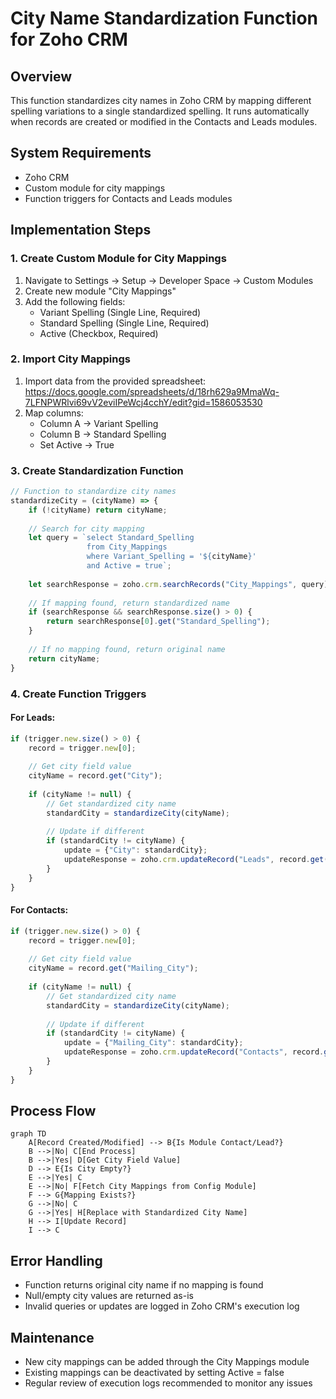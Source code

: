 # City Name Standardization Function for Zoho CRM

## Overview
This function standardizes city names in Zoho CRM by mapping different spelling variations to a single standardized spelling. It runs automatically when records are created or modified in the Contacts and Leads modules.

## System Requirements
- Zoho CRM
- Custom module for city mappings
- Function triggers for Contacts and Leads modules

## Implementation Steps

### 1. Create Custom Module for City Mappings
1. Navigate to Settings → Setup → Developer Space → Custom Modules
2. Create new module "City Mappings"
3. Add the following fields:
   - Variant Spelling (Single Line, Required)
   - Standard Spelling (Single Line, Required)
   - Active (Checkbox, Required)

### 2. Import City Mappings
1. Import data from the provided spreadsheet:
   https://docs.google.com/spreadsheets/d/18rh629a9MmaWq-7LFNPWRlvi69vV2eviIPeWcj4cchY/edit?gid=1586053530
2. Map columns:
   - Column A → Variant Spelling
   - Column B → Standard Spelling
   - Set Active → True

### 3. Create Standardization Function
```javascript
// Function to standardize city names
standardizeCity = (cityName) => {
    if (!cityName) return cityName;
    
    // Search for city mapping
    let query = `select Standard_Spelling 
                 from City_Mappings 
                 where Variant_Spelling = '${cityName}' 
                 and Active = true`;
    
    let searchResponse = zoho.crm.searchRecords("City_Mappings", query);
    
    // If mapping found, return standardized name
    if (searchResponse && searchResponse.size() > 0) {
        return searchResponse[0].get("Standard_Spelling");
    }
    
    // If no mapping found, return original name
    return cityName;
}
```

### 4. Create Function Triggers
#### For Leads:
```javascript
if (trigger.new.size() > 0) {
    record = trigger.new[0];
    
    // Get city field value
    cityName = record.get("City");
    
    if (cityName != null) {
        // Get standardized city name
        standardCity = standardizeCity(cityName);
        
        // Update if different
        if (standardCity != cityName) {
            update = {"City": standardCity};
            updateResponse = zoho.crm.updateRecord("Leads", record.get("id"), update);
        }
    }
}
```

#### For Contacts:
```javascript
if (trigger.new.size() > 0) {
    record = trigger.new[0];
    
    // Get city field value
    cityName = record.get("Mailing_City");
    
    if (cityName != null) {
        // Get standardized city name
        standardCity = standardizeCity(cityName);
        
        // Update if different
        if (standardCity != cityName) {
            update = {"Mailing_City": standardCity};
            updateResponse = zoho.crm.updateRecord("Contacts", record.get("id"), update);
        }
    }
}
```

## Process Flow

```mermaid
graph TD
    A[Record Created/Modified] --> B{Is Module Contact/Lead?}
    B -->|No| C[End Process]
    B -->|Yes| D[Get City Field Value]
    D --> E{Is City Empty?}
    E -->|Yes| C
    E -->|No| F[Fetch City Mappings from Config Module]
    F --> G{Mapping Exists?}
    G -->|No| C
    G -->|Yes| H[Replace with Standardized City Name]
    H --> I[Update Record]
    I --> C
```

## Error Handling
- Function returns original city name if no mapping is found
- Null/empty city values are returned as-is
- Invalid queries or updates are logged in Zoho CRM's execution log

## Maintenance
- New city mappings can be added through the City Mappings module
- Existing mappings can be deactivated by setting Active = false
- Regular review of execution logs recommended to monitor any issues

